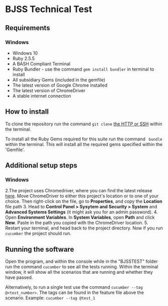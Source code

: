 # BJSS Technical Test

## Requirements
### Windows
* Windows 10
* Ruby 2.5.5
* A BASH Compliant Terminal
* Ruby Bundler - use the command `gem install bundler` in terminal to install
* All subsidiary Gems (included in the gemfile)
* The latest version of Google Chrome installed
* The latest version of ChromeDriver
* A stable internet connection

## How to install
To clone the repository run the command `git clone` [the HTTP or SSH](https://github.com/Mahboobr/BJSSTEST) within the terminal.

To install all the Ruby Gems required for this suite run the command ` bundle` within the terminal. This will install all the required gems specified within the 'Gemfile'.

## Additional setup steps
### Windows
2.The project uses Chromedriver, where you can find the latest release [here](https://sites.google.com/a/chromium.org/chromedriver/downloads). Move ChromeDriver to either this project's location or to one of your choice. Then right-click on the file, go to **Properties**, and copy the **Location** file path
3. Head to **Control Panel > Sysytem and Security > System** and **Advanced Systems Settings** (it might ask you for an admin password).
4. Open **Environment Variables**. In **System Variables**, open **Path** and click **New**. Paste in the path you copied with the ChromeDriver location.
5. Restart your terminal, and head back to the project directory. Now if you run `cucumber` the project should run.

## Running the software
Open the program, and within the console while in the "BJSSTEST" folder run the command `cucumber` to see all the tests running.
Within the terminal window, it will show all the scenarios that are running and whether they have passed.

Alternatively, to run a single test use the command `cucumber --tag @<test_number>`. The tags can be found in the feature file above the scenario.
Example: `cucumber --tag @test_1`

